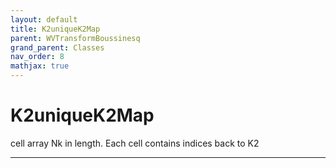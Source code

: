 ```yaml
---
layout: default
title: K2uniqueK2Map
parent: WVTransformBoussinesq
grand_parent: Classes
nav_order: 8
mathjax: true
---
```


#  K2uniqueK2Map

cell array Nk in length. Each cell contains indices back to K2


---


